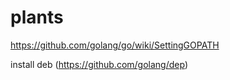 # plants

https://github.com/golang/go/wiki/SettingGOPATH

install deb (https://github.com/golang/dep)

